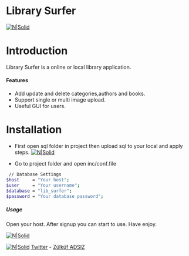 # Library Surfer

[![N|Solid](http://zulkufadsiz.com.tr/github/libsurferlogo.png)](https://nodesource.com/products/nsolid)


# Introduction
Library Surfer is a online or local library application.
#### Features  
  - Add update and delete categories,authors and books.
  - Support single or multi image upload.
  - Useful GUI for users.

# Installation

  - First open sql folder in project then upload sql to your local and apply steps.
  [![N|Solid](http://zulkufadsiz.com.tr/github/libsurfersql.jpg)](https://nodesource.com/products/nsolid)
 
 - Go to project folder and open inc/conf.file
```sh
 // Database Settings
$host     = "Your host";
$user     = "Your username";
$database = "lib_surfer";
$password = "Your database password";
```

##### Usage

Open your host. After signup you can start to use.
Have enjoy.

 [![N|Solid](http://zulkufadsiz.com.tr/github/books.png)](https://nodesource.com/products/nsolid)


[![N|Solid](http://zulkufadsiz.com.tr/assets/img/logo.png)](https://nodesource.com/products/nsolid)  [Twitter](http://twitter.com.zulkufadsiz) - [Zülküf ADSIZ](http://zulkufadsiz.com.tr)





